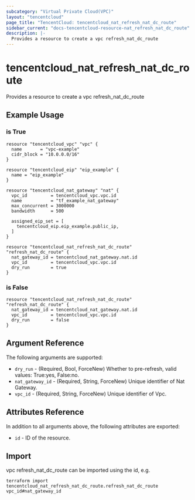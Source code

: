 ```yaml
---
subcategory: "Virtual Private Cloud(VPC)"
layout: "tencentcloud"
page_title: "TencentCloud: tencentcloud_nat_refresh_nat_dc_route"
sidebar_current: "docs-tencentcloud-resource-nat_refresh_nat_dc_route"
description: |-
  Provides a resource to create a vpc refresh_nat_dc_route
---
```


# tencentcloud_nat_refresh_nat_dc_route

Provides a resource to create a vpc refresh_nat_dc_route

## Example Usage

### is True

```hcl
resource "tencentcloud_vpc" "vpc" {
  name       = "vpc-example"
  cidr_block = "10.0.0.0/16"
}

resource "tencentcloud_eip" "eip_example" {
  name = "eip_example"
}

resource "tencentcloud_nat_gateway" "nat" {
  vpc_id         = tencentcloud_vpc.vpc.id
  name           = "tf_example_nat_gateway"
  max_concurrent = 3000000
  bandwidth      = 500

  assigned_eip_set = [
    tencentcloud_eip.eip_example.public_ip,
  ]
}

resource "tencentcloud_nat_refresh_nat_dc_route" "refresh_nat_dc_route" {
  nat_gateway_id = tencentcloud_nat_gateway.nat.id
  vpc_id         = tencentcloud_vpc.vpc.id
  dry_run        = true
}
```

### is False

```hcl
resource "tencentcloud_nat_refresh_nat_dc_route" "refresh_nat_dc_route" {
  nat_gateway_id = tencentcloud_nat_gateway.nat.id
  vpc_id         = tencentcloud_vpc.vpc.id
  dry_run        = false
}
```

## Argument Reference

The following arguments are supported:

* `dry_run` - (Required, Bool, ForceNew) Whether to pre-refresh, valid values: True:yes, False:no.
* `nat_gateway_id` - (Required, String, ForceNew) Unique identifier of Nat Gateway.
* `vpc_id` - (Required, String, ForceNew) Unique identifier of Vpc.

## Attributes Reference

In addition to all arguments above, the following attributes are exported:

* `id` - ID of the resource.




## Import

vpc refresh_nat_dc_route can be imported using the id, e.g.

```
terraform import tencentcloud_nat_refresh_nat_dc_route.refresh_nat_dc_route vpc_id#nat_gateway_id
```

